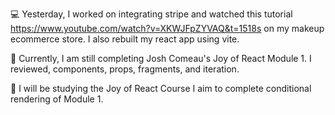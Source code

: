 💻 Yesterday, I worked on integrating stripe and watched this tutorial https://www.youtube.com/watch?v=XKWJFpZYVAQ&t=1518s on my makeup ecommerce store. I also rebuilt my react app using vite.

📖 Currently, I am still completing Josh Comeau's Joy of React Module 1. I reviewed, components, props, fragments, and iteration. 

🎯 I will be studying the Joy of React Course I aim to complete conditional rendering of Module 1. 
